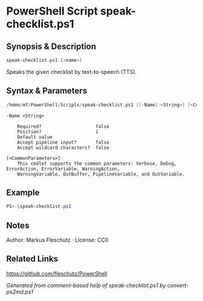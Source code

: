 # PowerShell Script speak-checklist.ps1

## Synopsis & Description
```powershell
speak-checklist.ps1 [<name>]
```

Speaks the given checklist by text-to-speech (TTS).

## Syntax & Parameters
```powershell
/home/mf/PowerShell/Scripts/speak-checklist.ps1 [[-Name] <String>] [<CommonParameters>]
```

```
-Name <String>
    
    Required?                    false
    Position?                    1
    Default value                
    Accept pipeline input?       false
    Accept wildcard characters?  false
```

```
[<CommonParameters>]
    This cmdlet supports the common parameters: Verbose, Debug, ErrorAction, ErrorVariable, WarningAction, 
    WarningVariable, OutBuffer, PipelineVariable, and OutVariable.
```

## Example
```powershell
PS>.\speak-checklist.ps1
```


## Notes
Author: Markus Fleschutz · License: CC0

## Related Links
https://github.com/fleschutz/PowerShell

*Generated from comment-based help of speak-checklist.ps1 by convert-ps2md.ps1*
